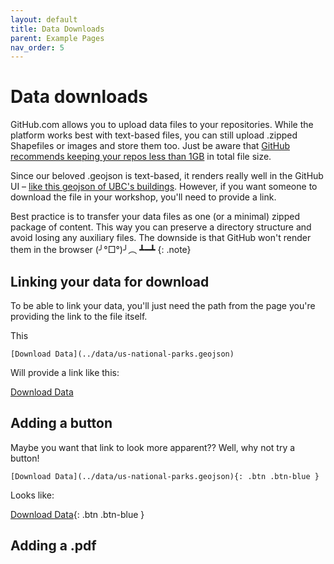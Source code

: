 ```yaml
---
layout: default
title: Data Downloads
parent: Example Pages
nav_order: 5
---
```

# Data downloads
GitHub.com allows you to upload data files to your repositories. While the platform works best with text-based files, you can still upload .zipped Shapefiles or images and store them too. Just be aware that [GitHub recommends keeping your repos less than 1GB](https://docs.github.com/en/free-pro-team@latest/github/managing-large-files/what-is-my-disk-quota#file-and-repository-size-limitations) in total file size.

Since our beloved .geojson is text-based, it renders really well in the GitHub UI – [like this geojson of UBC's buildings](https://github.com/UBCGeodata/ubc-geospatial-opendata/blob/master/ubcv/locations/geojson/ubcv_buildings.geojson). However, if you want someone to download the file in your workshop, you'll need to provide a link.

Best practice is to transfer your data files as one (or a minimal) zipped package of content. This way you can preserve a directory structure and avoid losing any auxiliary files. The downside is that GitHub won't render them in the browser (╯°□°)╯︵ ┻━┻
{: .note}

## Linking your data for download

To be able to link your data, you'll just need the path from the page you're providing the link to the file itself.

This
```
[Download Data](../data/us-national-parks.geojson)
```
Will provide a link like this:

[Download Data](../data/us-national-parks.geojson)

## Adding a button
Maybe you want that link to look more apparent?? Well, why not try a button!

```
[Download Data](../data/us-national-parks.geojson){: .btn .btn-blue }
```
Looks like:    

[Download Data](../data/us-national-parks.geojson){: .btn .btn-blue }


## Adding a .pdf
